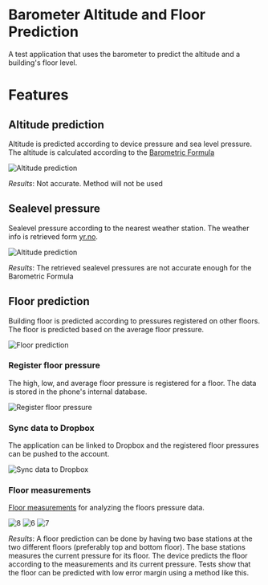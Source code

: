 Barometer Altitude and Floor Prediction
================================

A test application that uses the barometer to predict the altitude and a building's floor level.

# Features

## Altitude prediction

Altitude is predicted according to device pressure and sea level pressure. The altitude is calculated according to the [Barometric Formula](http://hyperphysics.phy-astr.gsu.edu/hbase/kinetic/barfor.html)

![Altitude prediction][1]

*Results*: Not accurate. Method will not be used

## Sealevel pressure

Sealevel pressure according to the nearest weather station. The weather info is retrieved form [yr.no](http://yr.no).  

![Altitude prediction][2]

*Results*: The retrieved sealevel pressures are not accurate enough for the Barometric Formula

## Floor prediction

Building floor is predicted according to pressures registered on other floors. The floor is predicted based on the average floor pressure. 

![Floor prediction][3]

### Register floor pressure

The high, low, and average floor pressure is registered for a floor. The data is stored in the phone's internal database. 

![Register floor pressure][4]

### Sync data to Dropbox

The application can be linked to Dropbox and the registered floor pressures can be pushed to the account. 

![Sync data to Dropbox][5]

### Floor measurements

[Floor measurements](https://github.com/Skarbo/BarometerAltitudeFloorPrediction/blob/master/floor_measurements.html) for analyzing the floors pressure data.

![8] ![6] ![7]

*Results*: A floor prediction can be done by having two base stations at the two different floors (preferably top and bottom floor). The base stations measures the current pressure for its floor. The device predicts the floor according to the measurements and its current pressure. Tests show that the floor can be predicted with low error margin using a method like this. 

 [1]: https://lh4.googleusercontent.com/-_i4XDdZbojg/UbCcfLuniwI/AAAAAAAACU0/75kWyQ5XY-c/s400/Screenshot_2013-06-06-16-26-20.png
 [2]: https://lh3.googleusercontent.com/-YaSHm0XVgKc/UbCchQLZTTI/AAAAAAAACU8/r6CAHUg5Y-I/s400/Screenshot_2013-06-06-16-26-26.png
 [3]: https://lh5.googleusercontent.com/-nQ5TkjdpDAg/UbCck9fh3uI/AAAAAAAACVM/P6pUicsVo_g/s400/Screenshot_2013-06-06-16-26-45.png
 [4]: https://lh5.googleusercontent.com/-m6zhsnwIc9I/UbCci1VV1SI/AAAAAAAACVE/_Lq_iDgD31g/s400/Screenshot_2013-06-06-16-27-29.png
 [5]: https://lh4.googleusercontent.com/-wtNqJadI6zM/UbCcmCSvZ6I/AAAAAAAACVU/Ft3zWst5XrM/s400/Screenshot_2013-06-06-16-26-54.png
 [6]: http://i.imgur.com/bv62GiP.png
 [7]: http://i.imgur.com/f2rsKwb.png
 [8]: http://i.imgur.com/rzYG839.png
